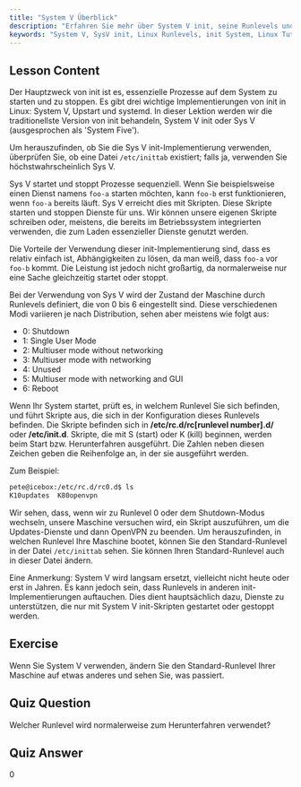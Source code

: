 ```yaml
---
title: "System V Überblick"
description: "Erfahren Sie mehr über System V init, seine Runlevels und wie es Prozesse in Linux verwaltet. Verstehen Sie die Grundlagen von SysV für Anfänger und fortgeschrittene Benutzer."
keywords: "System V, SysV init, Linux Runlevels, init System, Linux Tutorial, Anfängerleitfaden, Prozessmanagement"
---
```


## Lesson Content

Der Hauptzweck von init ist es, essenzielle Prozesse auf dem System zu starten und zu stoppen. Es gibt drei wichtige Implementierungen von init in Linux: System V, Upstart und systemd. In dieser Lektion werden wir die traditionellste Version von init behandeln, System V init oder Sys V (ausgesprochen als 'System Five').

Um herauszufinden, ob Sie die Sys V init-Implementierung verwenden, überprüfen Sie, ob eine Datei `/etc/inittab` existiert; falls ja, verwenden Sie höchstwahrscheinlich Sys V.

Sys V startet und stoppt Prozesse sequenziell. Wenn Sie beispielsweise einen Dienst namens `foo-a` starten möchten, kann `foo-b` erst funktionieren, wenn `foo-a` bereits läuft. Sys V erreicht dies mit Skripten. Diese Skripte starten und stoppen Dienste für uns. Wir können unsere eigenen Skripte schreiben oder, meistens, die bereits im Betriebssystem integrierten verwenden, die zum Laden essenzieller Dienste genutzt werden.

Die Vorteile der Verwendung dieser init-Implementierung sind, dass es relativ einfach ist, Abhängigkeiten zu lösen, da man weiß, dass `foo-a` vor `foo-b` kommt. Die Leistung ist jedoch nicht großartig, da normalerweise nur eine Sache gleichzeitig startet oder stoppt.

Bei der Verwendung von Sys V wird der Zustand der Maschine durch Runlevels definiert, die von 0 bis 6 eingestellt sind. Diese verschiedenen Modi variieren je nach Distribution, sehen aber meistens wie folgt aus:

- 0: Shutdown
- 1: Single User Mode
- 2: Multiuser mode without networking
- 3: Multiuser mode with networking
- 4: Unused
- 5: Multiuser mode with networking and GUI
- 6: Reboot

Wenn Ihr System startet, prüft es, in welchem Runlevel Sie sich befinden, und führt Skripte aus, die sich in der Konfiguration dieses Runlevels befinden. Die Skripte befinden sich in **/etc/rc.d/rc[runlevel number].d/** oder **/etc/init.d**. Skripte, die mit S (start) oder K (kill) beginnen, werden beim Start bzw. Herunterfahren ausgeführt. Die Zahlen neben diesen Zeichen geben die Reihenfolge an, in der sie ausgeführt werden.

Zum Beispiel:

```bash
pete@icebox:/etc/rc.d/rc0.d$ ls
K10updates  K80openvpn
```

Wir sehen, dass, wenn wir zu Runlevel 0 oder dem Shutdown-Modus wechseln, unsere Maschine versuchen wird, ein Skript auszuführen, um die Updates-Dienste und dann OpenVPN zu beenden. Um herauszufinden, in welchen Runlevel Ihre Maschine bootet, können Sie den Standard-Runlevel in der Datei `/etc/inittab` sehen. Sie können Ihren Standard-Runlevel auch in dieser Datei ändern.

Eine Anmerkung: System V wird langsam ersetzt, vielleicht nicht heute oder erst in Jahren. Es kann jedoch sein, dass Runlevels in anderen init-Implementierungen auftauchen. Dies dient hauptsächlich dazu, Dienste zu unterstützen, die nur mit System V init-Skripten gestartet oder gestoppt werden.

## Exercise

Wenn Sie System V verwenden, ändern Sie den Standard-Runlevel Ihrer Maschine auf etwas anderes und sehen Sie, was passiert.

## Quiz Question

Welcher Runlevel wird normalerweise zum Herunterfahren verwendet?

## Quiz Answer

0
